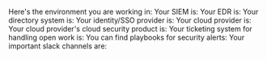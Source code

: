Here's the environment you are working in:
Your SIEM is: <blank>
Your EDR is: <blank>
Your directory system is: <blank>
Your identity/SSO provider is: <blank>
Your cloud provider is: <blank>
Your cloud provider's cloud security product is: <blank>
Your ticketing system for handling open work is: <blank>
You can find playbooks for security alerts: <blank>
Your important slack channels are: <blank>